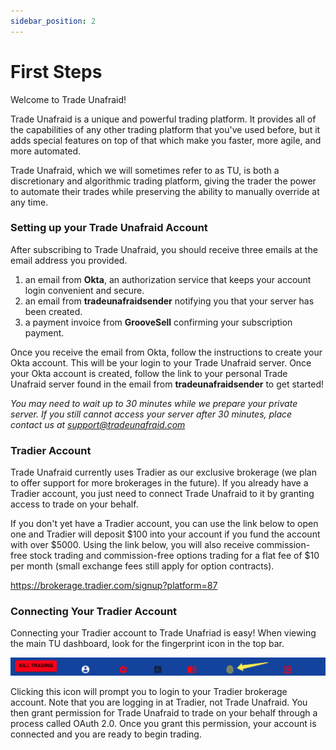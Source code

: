 ```yaml
---
sidebar_position: 2
---
```

# First Steps

Welcome to Trade Unafraid!

Trade Unafraid is a unique and powerful trading platform. It provides all of the capabilities of any other trading platform that you've used before, but it adds special features on top of that which make you faster, more agile, and more automated.

Trade Unafraid, which we will sometimes refer to as TU, is both a discretionary and algorithmic trading platform, giving the trader the power to automate their trades while preserving the ability to manually override at any time.  

### Setting up your Trade Unafraid Account
After subscribing to Trade Unafraid, you should receive three emails at the email address you provided.

1) an email from **Okta**, an authorization service that keeps your account login convenient and secure.
2) an email from **tradeunafraidsender** notifying you that your server has been created.
3) a payment invoice from **GrooveSell** confirming your subscription payment.

Once you receive the email from Okta, follow the instructions to create your Okta account. This will be your login to your Trade Unafraid server. Once your Okta account is created, follow the link to your personal Trade Unafraid server found in the email from **tradeunafraidsender** to get started!

*You may need to wait up to 30 minutes while we prepare your private server. If you still cannot access your server after 30 minutes, place contact us at support@tradeunafraid.com*

### Tradier Account
Trade Unafraid currently uses Tradier as our exclusive brokerage (we plan to offer support for more brokerages in the future). If you already have a Tradier account, you just need to connect Trade Unafraid to it by granting access to trade on your behalf.

If you don't yet have a Tradier account, you can use the link below to open one and Tradier will deposit $100 into your account if you fund the account with over $5000. Using the link below, you will also receive commission-free stock trading and commission-free options trading for a flat fee of $10 per month (small exchange fees still apply for option contracts).

https://brokerage.tradier.com/signup?platform=87

### Connecting Your Tradier Account

Connecting your Tradier account to Trade Unafriad is easy! When viewing the main TU dashboard, look for the fingerprint icon in the top bar.

![screen_shot_2021-09-13_at_12.37.17_pm.png](/img/screen_shot_2021-09-13_at_12.37.17_pm.png)

Clicking this icon will prompt you to login to your Tradier brokerage account.  Note that you are logging in at Tradier, not Trade Unafraid.  You then grant permission for Trade Unafraid to trade on your behalf through a process called OAuth 2.0.  Once you grant this permission, your account is connected and you are ready to begin trading.
